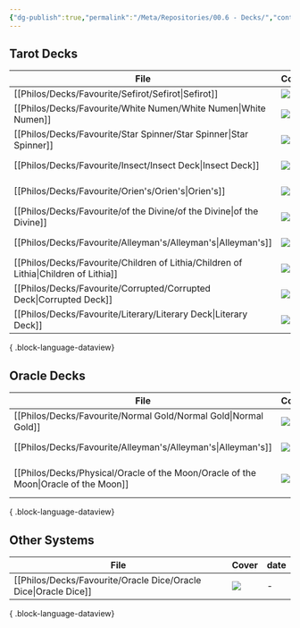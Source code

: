 ```yaml
---
{"dg-publish":true,"permalink":"/Meta/Repositories/00.6 - Decks/","contentClasses":"cards cards-2-3 table-max cards-cover cards-cols-7"}
---
```


## Tarot Decks
| File                                                                                    | Cover                                                                                                                              | date              |
| --------------------------------------------------------------------------------------- | ---------------------------------------------------------------------------------------------------------------------------------- | ----------------- |
| [[Philos/Decks/Favourite/Sefirot/Sefirot\|Sefirot]]                                  | ![](https://cdn11.bigcommerce.com/s-n25etsx69/images/stencil/1280x1280/products/9612/24356/1401973230-1__48430.1691416935.jpg?c=2) | \-                |
| [[Philos/Decks/Favourite/White Numen/White Numen\|White Numen]]                      | ![](https://i.etsystatic.com/29833553/r/il/1c1fc8/3798200252/il_1080xN.3798200252_b51h.jpg)                                        | \-                |
| [[Philos/Decks/Favourite/Star Spinner/Star Spinner\|Star Spinner]]                   | ![](https://m.media-amazon.com/images/I/71aRnAnWSXL._AC_UF894,1000_QL80_.jpg)                                                      | \-                |
| [[Philos/Decks/Favourite/Insect/Insect Deck\|Insect Deck]]                           | ![](https://static.wixstatic.com/media/e57fbf_df6cdc016e1449139e9c2c7a8482765c~mv2.jpg/v1/fit/w_500,h_500,q_90/file.jpg)           | January 05, 2022  |
| [[Philos/Decks/Favourite/Orien's/Orien's\|Orien's]]                                  | ![](https://m.media-amazon.com/images/I/91COOOPGsHL._SL1500_.jpg)                                                                  | March 22, 2022    |
| [[Philos/Decks/Favourite/of the Divine/of the Divine\|of the Divine]]                | ![](https://www.librerialunanueva.com/imagenes/9788411/978841172029.JPG)                                                           | March 25, 2022    |
| [[Philos/Decks/Favourite/Alleyman's/Alleyman's\|Alleyman's]]                         | ![](https://encrypted-tbn0.gstatic.com/images?q=tbn:ANd9GcR1Yaj8tYB87v9Ep6vhPatxJLn5TFrhXWEWOg&usqp=CAU)                           | July 20, 2022     |
| [[Philos/Decks/Favourite/Children of Lithia/Children of Lithia\|Children of Lithia]] | ![](https://www.xiahunt.com/cdn/shop/products/image_c167b1b7-045d-4d1d-a4a2-0aa41c51f928_1024x1024@2x.jpg?v=1640827333)            | November 09, 2022 |
| [[Philos/Decks/Favourite/Corrupted/Corrupted Deck\|Corrupted Deck]]                  | ![](https://res.cloudinary.com/colortarot/image/upload/f_auto,q_auto:best/wyrmwood/back.jpg)                                       | April 28, 2023    |
| [[Philos/Decks/Favourite/Literary/Literary Deck\|Literary Deck]]                     | ![](https://i.etsystatic.com/6811674/r/il/64a51b/5077286336/il_340x270.5077286336_sc0x.jpg)                                        | April 29, 2023    |

{ .block-language-dataview}


## Oracle Decks
| File                                                                                   | Cover                                                                                                                                                  | date             |
| -------------------------------------------------------------------------------------- | ------------------------------------------------------------------------------------------------------------------------------------------------------ | ---------------- |
| [[Philos/Decks/Favourite/Normal Gold/Normal Gold\|Normal Gold]]                     | ![](https://www.drivethrufiction.com/images/13873/408013.png)                                                                                          | \-               |
| [[Philos/Decks/Favourite/Alleyman's/Alleyman's\|Alleyman's]]                        | ![](https://encrypted-tbn0.gstatic.com/images?q=tbn:ANd9GcR1Yaj8tYB87v9Ep6vhPatxJLn5TFrhXWEWOg&usqp=CAU)                                               | July 20, 2022    |
| [[Philos/Decks/Physical/Oracle of the Moon/Oracle of the Moon\|Oracle of the Moon]] | ![](https://shop.critrole.co.uk/cdn/shop/products/ProductPhotos-Mollymauk_s-_and-Jester_s_-Oracle-of-the-Moon-Deck-White-Front-1200x.png?v=1680039043) | October 18, 2023 |

{ .block-language-dataview}


## Other Systems
| File                                                               | Cover                                                                                                  | date |
| ------------------------------------------------------------------ | ------------------------------------------------------------------------------------------------------ | ---- |
| [[Philos/Decks/Favourite/Oracle Dice/Oracle Dice\|Oracle Dice]] | ![](https://mystikohouse.com.au/cdn/shop/files/Publishing-Goblin_s-Oracle-Dice_1500x.jpg?v=1685086420) | \-   |

{ .block-language-dataview}
